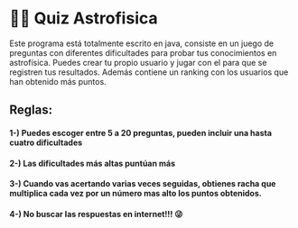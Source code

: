 # 🔭🌟 Quiz Astrofisica
Este programa está totalmente escrito en java, consiste en un juego de preguntas con diferentes dificultades para probar tus conocimientos en astrofísica. Puedes crear tu propio usuario y jugar con el para que se registren tus resultados. Además contiene un ranking con los usuarios que han obtenido más puntos.
## Reglas:
#### 1-) Puedes escoger entre 5 a 20 preguntas, pueden incluir una hasta cuatro dificultades
#### 2-) Las dificultades más altas puntúan más
#### 3-) Cuando vas acertando varias veces seguidas, obtienes racha que multiplica cada vez por un número mas alto los puntos obtenidos.
#### 4-) No buscar las respuestas en internet!!! 😜
